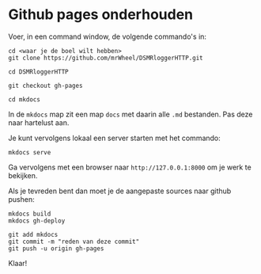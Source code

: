 # Github pages onderhouden

Voer, in een command window, de volgende commando's in:

````
cd <waar je de boel wilt hebben>
git clone https://github.com/mrWheel/DSMRloggerHTTP.git

cd DSMRloggerHTTP

git checkout gh-pages

cd mkdocs
````

In de `mkdocs` map zit een map `docs` met daarin alle `.md` bestanden.
Pas deze naar hartelust aan.

Je kunt vervolgens lokaal een server starten met het commando:
````
mkdocs serve
````

Ga vervolgens met een browser naar `http://127.0.0.1:8000` om
je werk te bekijken.

Als je tevreden bent dan moet je de aangepaste sources naar github 
pushen:
````
mkdocs build
mkdocs gh-deploy

git add mkdocs
git commit -m "reden van deze commit"
git push -u origin gh-pages
````

Klaar!
